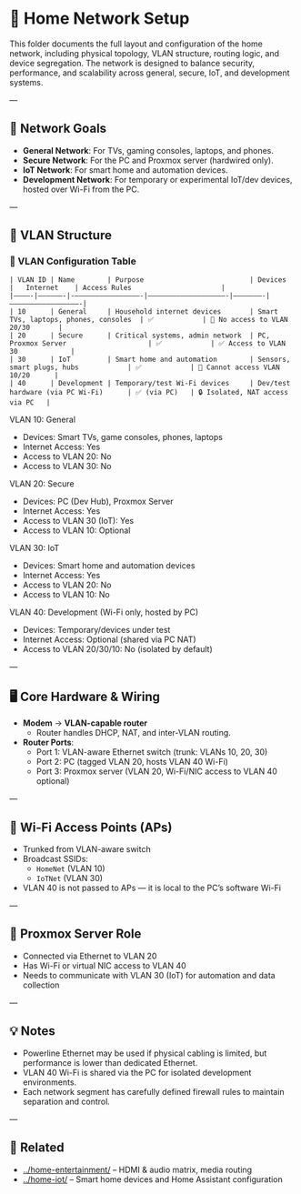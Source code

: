 # 🛜 Home Network Setup

This folder documents the full layout and configuration of the home network, including physical topology, VLAN structure, routing logic, and device segregation. The network is designed to balance security, performance, and scalability across general, secure, IoT, and development systems.

—

## 🔧 Network Goals

- **General Network**: For TVs, gaming consoles, laptops, and phones.
- **Secure Network**: For the PC and Proxmox server (hardwired only).
- **IoT Network**: For smart home and automation devices.
- **Development Network**: For temporary or experimental IoT/dev devices, hosted over Wi-Fi from the PC.

—

## 🧩 VLAN Structure

### 📶 VLAN Configuration Table

```
| VLAN ID | Name        | Purpose                          | Devices                               |   Internet    | Access Rules                      |
|————-|——————-|-————————————————-|———————————————————-|———————-|—————————————————-|
| 10      | General     | Household internet devices       | Smart TVs, laptops, phones, consoles  | ✅            | 🚫 No access to VLAN 20/30       |
| 20      | Secure      | Critical systems, admin network  | PC, Proxmox Server                    | ✅            | ✅ Access to VLAN 30             |
| 30      | IoT         | Smart home and automation        | Sensors, smart plugs, hubs            | ✅            | 🚫 Cannot access VLAN 10/20      |
| 40      | Development | Temporary/test Wi-Fi devices     | Dev/test hardware (via PC Wi-Fi)      | ✅ (via PC)   | 🔒 Isolated, NAT access via PC   |
```

VLAN 10: General
  - Devices: Smart TVs, game consoles, phones, laptops
  - Internet Access: Yes
  - Access to VLAN 20: No
  - Access to VLAN 30: No

VLAN 20: Secure
  - Devices: PC (Dev Hub), Proxmox Server
  - Internet Access: Yes
  - Access to VLAN 30 (IoT): Yes
  - Access to VLAN 10: Optional

VLAN 30: IoT
  - Devices: Smart home and automation devices
  - Internet Access: Yes
  - Access to VLAN 20: No
  - Access to VLAN 10: No

VLAN 40: Development (Wi-Fi only, hosted by PC)
  - Devices: Temporary/devices under test
  - Internet Access: Optional (shared via PC NAT)
  - Access to VLAN 20/30/10: No (isolated by default)

—

## 🖥️ Core Hardware & Wiring

- **Modem** → **VLAN-capable router**
  - Router handles DHCP, NAT, and inter-VLAN routing.
- **Router Ports**:
  - Port 1: VLAN-aware Ethernet switch (trunk: VLANs 10, 20, 30)
  - Port 2: PC (tagged VLAN 20, hosts VLAN 40 Wi-Fi)
  - Port 3: Proxmox server (VLAN 20, Wi-Fi/NIC access to VLAN 40 optional)

—

## 📶 Wi-Fi Access Points (APs)

- Trunked from VLAN-aware switch
- Broadcast SSIDs:
  - `HomeNet` (VLAN 10)
  - `IoTNet` (VLAN 30)
- VLAN 40 is not passed to APs — it is local to the PC’s software Wi-Fi

—

## 🧠 Proxmox Server Role

- Connected via Ethernet to VLAN 20
- Has Wi-Fi or virtual NIC access to VLAN 40
- Needs to communicate with VLAN 30 (IoT) for automation and data collection

—

## 💡 Notes

- Powerline Ethernet may be used if physical cabling is limited, but performance is lower than dedicated Ethernet.
- VLAN 40 Wi-Fi is shared via the PC for isolated development environments.
- Each network segment has carefully defined firewall rules to maintain separation and control.

—

## 📂 Related

- [../home-entertainment/](../home-entertainment/) – HDMI & audio matrix, media routing
- [../home-iot/](../home-iot/) – Smart home devices and Home Assistant configuration